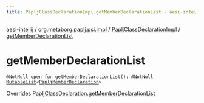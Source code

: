 ```yaml
---
title: PapljClassDeclarationImpl.getMemberDeclarationList - aesi-intellij
---
```


[aesi-intellij](../../index.html) / [org.metaborg.paplj.psi.impl](../index.html) / [PapljClassDeclarationImpl](index.html) / [getMemberDeclarationList](.)

# getMemberDeclarationList

`@NotNull open fun getMemberDeclarationList(): @NotNull `[`MutableList`](https://kotlinlang.org/api/latest/jvm/stdlib/kotlin.collections/-mutable-list/index.html)`<`[`PapljMemberDeclaration`](../../org.metaborg.paplj.psi/-paplj-member-declaration/index.html)`>`

Overrides [PapljClassDeclaration.getMemberDeclarationList](../../org.metaborg.paplj.psi/-paplj-class-declaration/get-member-declaration-list.html)

